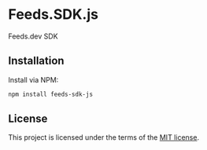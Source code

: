 # Feeds.SDK.js
Feeds.dev SDK

## Installation
Install via NPM:

```bash
npm install feeds-sdk-js

```
## License

This project is licensed under the terms of the
[MIT license](/LICENSE).